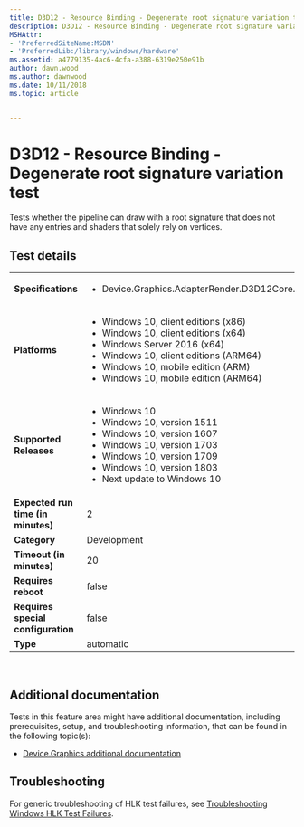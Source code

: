 ```yaml
---
title: D3D12 - Resource Binding - Degenerate root signature variation test
description: D3D12 - Resource Binding - Degenerate root signature variation test
MSHAttr:
- 'PreferredSiteName:MSDN'
- 'PreferredLib:/library/windows/hardware'
ms.assetid: a4779135-4ac6-4cfa-a388-6319e250e91b
author: dawn.wood
ms.author: dawnwood
ms.date: 10/11/2018
ms.topic: article


---
```


# <span id="p_hlk_test.e06be179-3242-477e-be0a-47de56d17a3d"></span>D3D12 - Resource Binding - Degenerate root signature variation test


Tests whether the pipeline can draw with a root signature that does not have any entries and shaders that solely rely on vertices.

## Test details
|||
|---|---|
| **Specifications**  | <ul><li>Device.Graphics.AdapterRender.D3D12Core.CoreRequirement</li></ul> |  
| **Platforms**   | <ul><li>Windows 10, client editions (x86)</li><li>Windows 10, client editions (x64)</li><li>Windows Server 2016 (x64)</li><li>Windows 10, client editions (ARM64)</li><li>Windows 10, mobile edition (ARM)</li><li>Windows 10, mobile edition (ARM64)</li></ul> |
| **Supported Releases** | <ul><li>Windows 10</li><li>Windows 10, version 1511</li><li>Windows 10, version 1607</li><li>Windows 10, version 1703</li><li>Windows 10, version 1709</li><li>Windows 10, version 1803</li><li>Next update to Windows 10</li></ul> |
|**Expected run time (in minutes)**| 2 |
|**Category**| Development |
|**Timeout (in minutes)**| 20 |
|**Requires reboot**| false |
|**Requires special configuration**| false |
|**Type**| automatic |

 

## <span id="Additional_documentation"></span><span id="additional_documentation"></span><span id="ADDITIONAL_DOCUMENTATION"></span>Additional documentation


Tests in this feature area might have additional documentation, including prerequisites, setup, and troubleshooting information, that can be found in the following topic(s):

-   [Device.Graphics additional documentation](device-graphics-additional-documentation.md)

## <span id="Troubleshooting"></span><span id="troubleshooting"></span><span id="TROUBLESHOOTING"></span>Troubleshooting


For generic troubleshooting of HLK test failures, see [Troubleshooting Windows HLK Test Failures](..\user\troubleshooting-windows-hlk-test-failures.md).

 

 






